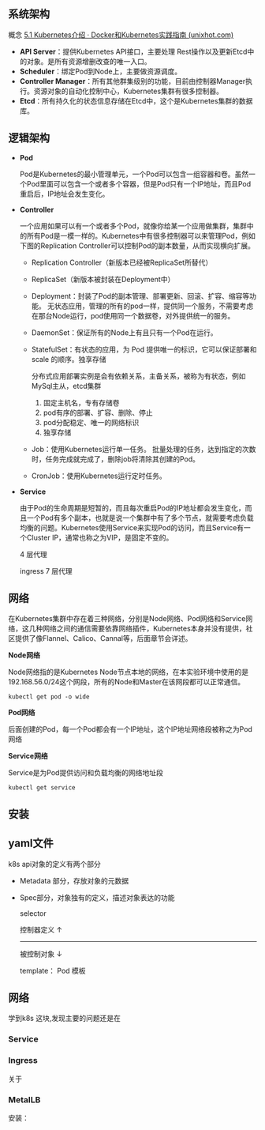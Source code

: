 

## 系统架构

概念 [5.1 Kubernetes介绍 · Docker和Kubernetes实践指南 (unixhot.com)](http://k8s.unixhot.com/kubernetes/kubernetes-introduce.html#system)

- **API Server**：提供Kubernetes API接口，主要处理 Rest操作以及更新Etcd中的对象。是所有资源增删改查的唯一入口。
- **Scheduler**：绑定Pod到Node上，主要做资源调度。
- **Controller Manager**：所有其他群集级别的功能，目前由控制器Manager执行。资源对象的自动化控制中心，Kubernetes集群有很多控制器。
- **Etcd**：所有持久化的状态信息存储在Etcd中，这个是Kubernetes集群的数据库。

## 逻辑架构

- **Pod**

  Pod是Kubernetes的最小管理单元，一个Pod可以包含一组容器和卷。虽然一个Pod里面可以包含一个或者多个容器，但是Pod只有一个IP地址，而且Pod重启后，IP地址会发生变化。

- **Controller**

  一个应用如果可以有一个或者多个Pod，就像你给某一个应用做集群，集群中的所有Pod是一模一样的。Kubernetes中有很多控制器可以来管理Pod，例如下图的Replication Controller可以控制Pod的副本数量，从而实现横向扩展。

  - Replication Controller（新版本已经被ReplicaSet所替代）
  - ReplicaSet（新版本被封装在Deployment中）
  - Deployment：封装了Pod的副本管理、部署更新、回滚、扩容、缩容等功能。 无状态应用，管理的所有的pod一样，提供同一个服务，不需要考虑在那台Node运行，pod使用同一个数据卷，对外提供统一的服务。

  - DaemonSet：保证所有的Node上有且只有一个Pod在运行。

  - StatefulSet：有状态的应用，为 Pod 提供唯一的标识，它可以保证部署和 scale 的顺序。独享存储

      分布式应用部署实例是会有依赖关系，主备关系，被称为有状态，例如MySql主从，etcd集群

      1. 固定主机名，专有存储卷
      2. pod有序的部署、扩容、删除、停止
      3. pod分配稳定、唯一的网络标识
      4. 独享存储 

  - Job：使用Kubernetes运行单一任务。 批量处理的任务，达到指定的次数时，任务完成就完成了，删除job将清除其创建的Pod。

  - CronJob：使用Kubernetes运行定时任务。

- **Service**

  由于Pod的生命周期是短暂的，而且每次重启Pod的IP地址都会发生变化，而且一个Pod有多个副本，也就是说一个集群中有了多个节点，就需要考虑负载均衡的问题。Kubernetes使用Service来实现Pod的访问，而且Service有一个Cluster IP，通常也称之为VIP，是固定不变的。
  
  4 层代理
  
  ingress 7 层代理

## 网络

在Kubernetes集群中存在着三种网络，分别是Node网络、Pod网络和Service网络，这几种网络之间的通信需要依靠网络插件，Kubernetes本身并没有提供，社区提供了像Flannel、Calico、Cannal等，后面章节会详述。

**Node网络**

Node网络指的是Kubernetes Node节点本地的网络，在本实验环境中使用的是192.168.56.0/24这个网段，所有的Node和Master在该网段都可以正常通信。

```shell
kubectl get pod -o wide
```



**Pod网络**

后面创建的Pod，每一个Pod都会有一个IP地址，这个IP地址网络段被称之为Pod网络

**Service网络**

Service是为Pod提供访问和负载均衡的网络地址段

```shell
kubectl get service
```



## 安装

## yaml文件

k8s api对象的定义有两个部分

- Metadata 部分，存放对象的元数据

- Spec部分，对象独有的定义，描述对象表达的功能

    selector

    控制器定义 ↑

    ---

    被控制对象 ↓

    template： Pod 模板 

## 网络

学到k8s 这块,发现主要的问题还是在

### Service

### Ingress 

关于

### MetaILB

安装：

 
